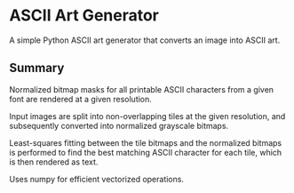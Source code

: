 # ASCII Art Generator

A simple Python ASCII art generator that converts an image into ASCII art.

## Summary

Normalized bitmap masks for all printable ASCII characters from a given font are rendered at a given resolution.

Input images are split into non-overlapping tiles at the given resolution, and subsequently converted into normalized
grayscale bitmaps.

Least-squares fitting between the tile bitmaps and the normalized bitmaps is performed to find the best matching ASCII
character for each tile, which is then rendered as text.

Uses numpy for efficient vectorized operations.